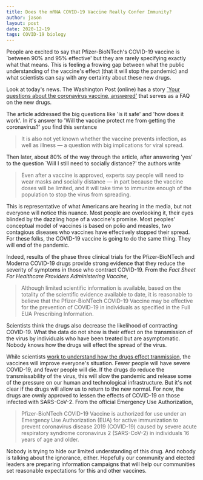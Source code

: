```yaml
---
title: Does the mRNA COVID-19 Vaccine Really Confer Immunity?
author: jason
layout: post
date: 2020-12-19
tags: COVID-19 biology
---
```


People are excited to say that Pfizer-BioNTech's COVID-19 vaccine is `between 90% and 95% effective' but they are rarely specifying exactly what that means.  This is feeling a frowing gap between what the public understanding of the vaccine's effect (that it will stop the pandemic) and what scientists can say with any certainty about these new drugs.

Look at today's news.  The Washington Post (online) has a story [`Your questions about the coronavirus vaccine, answered'](https://www.washingtonpost.com/health/2020/11/17/covid-vaccines-what-you-need-to-know/?arc404=true) that serves as a FAQ on the new drugs.

The article addressed the big questions like 'is it safe' and 'how does it work'.  In it's answer to 'Will the vaccine protect me from getting the coronavirus?' you find this sentence

>It is also not yet known whether the vaccine prevents infection, as well as illness — a question with big implications for viral spread. 

Then later, about 80% of the way through the article, after answering 'yes' to the question `Will I still need to socially distance?' the authors write

>Even after a vaccine is approved, experts say people will need to wear masks and socially distance — in part because the vaccine doses will be limited, and it will take time to immunize enough of the population to stop the virus from spreading.

This is representative of what Americans are hearing in the media, but not everyone will notice this nuance.  Most people are overlooking it, their eyes blinded by the dazzling hope of a vaccine's promise.  Most peoples' conceptual model of vaccines is based on polio and measles, two contagious diseases who vaccines have effectively stopped their spread.  For these folks, the COVID-19 vaccine is going to do the same thing.  They will end of the pandemic.

Indeed, results of the phase three clinical trials for the Pfizer-BioNTech and Moderna COVID-19 drugs provide strong evidence that they reduce the severity of symptoms in those who contract COVID-19.  From the *Fact Sheet For Healthcare Providers Administering Vaccine*,

>   Although limited scientific information is available, based on the totality of the scientific evidence available to date, it is reasonable to believe that the Pfizer-BioNTech COVID-19 Vaccine may be effective for the prevention of COVID-19 in individuals as specified in the Full EUA Prescribing Information.

Scientists think the drugs also decrease the likelihood of contracting COVID-19.  What the data do not show is their effect on the transmission of the virus by individuals who have been treated but are asymptomatic.  Nobody knows how the drugs will effect the spread of the virus.  

While scientists [work to understand how the drugs effect tranmission](https://www.fredhutch.org/en/news/center-news/2020/12/covid-19-vaccines-transmission.html?fbclid=IwAR0cn5bdv4vCJGDHSwBEgtkT-Tsdp36PMbsPIQ8mgNVdU5w_YUCSxKwgvFw), the vaccines will improve everyone's situation.  Fewer people will have severe COVID-19, and fewer people will die.  If the drugs do reduce the transmissability of the virus, this will slow the pandemic and release some of the pressure on our human and technological infrastructure.  But it's not clear if the drugs will allow us to return to the new normal.  For now, the drugs are ownly approved to lessen the effects of COVID-19 on those infected with SARS-CoV-2.  From the official Emergency Use Authorization,

>   Pfizer-BioNTech COVID-19 Vaccine is authorized for use under an Emergency Use Authorization (EUA) for active immunization to prevent coronavirus disease 2019 (COVID-19) caused by severe acute respiratory syndrome coronavirus 2 (SARS-CoV-2) in individuals 16 years of age and older.

Nobody is trying to hide our limited understanding of this drug.  And nobody is talking about the ignorance, either.  Hopefully our community and elected leaders are preparing information campaigns that will help our communities set reasonable expectations for this and other vaccines.
